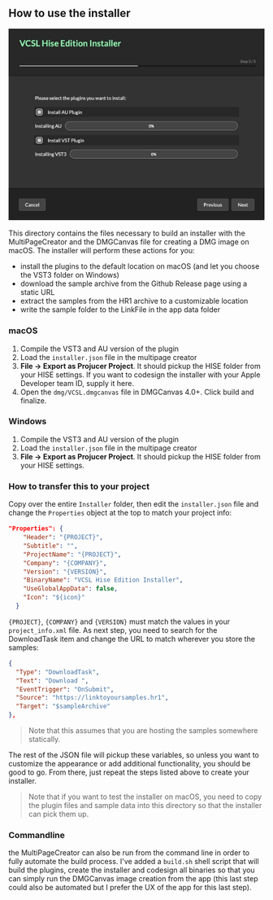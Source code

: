 ## How to use the installer

![](screen.jpeg)

This directory contains the files necessary to build an installer with the MultiPageCreator and the DMGCanvas file for creating a DMG image on macOS. The installer will perform these actions for you:

- install the plugins to the default location on macOS (and let you choose the VST3 folder on Windows)
- download the sample archive from the Github Release page using a static URL
- extract the samples from the HR1 archive to a customizable location
- write the sample folder to the LinkFile in the app data folder

### macOS

1. Compile the VST3 and AU version of the plugin
2. Load the `installer.json` file in the multipage creator
3. **File -> Export as Projucer Project**. It should pickup the HISE folder from your HISE settings. If you want to codesign the installer with your Apple Developer team ID, supply it here.
4. Open the `dmg/VCSL.dmgcanvas` file in DMGCanvas 4.0+. Click build and finalize.

### Windows

1. Compile the VST3 and AU version of the plugin
2. Load the `installer.json` file in the multipage creator
4. **File -> Export as Projucer Project**. It should pickup the HISE folder from your HISE settings. 

### How to transfer this to your project

Copy over the entire `Installer` folder, then edit the `installer.json` file and change the `Properties` object at the top to match your project info:

```json
"Properties": {
    "Header": "{PROJECT}",
    "Subtitle": "",
    "ProjectName": "{PROJECT}",
    "Company": "{COMPANY}",
    "Version": "{VERSION}",
    "BinaryName": "VCSL Hise Edition Installer",
    "UseGlobalAppData": false,
    "Icon": "${icon}"
  }
```

`{PROJECT}`, `{COMPANY}` and `{VERSION}` must match the values in your `project_info.xml` file. As next step, you need to search for the DownloadTask item and change the URL to match wherever you store the samples:

```json
{
  "Type": "DownloadTask",
  "Text": "Download ",
  "EventTrigger": "OnSubmit",
  "Source": "https://linktoyoursamples.hr1",
  "Target": "$sampleArchive"
},
```

> Note that this assumes that you are hosting the samples somewhere statically.

The rest of the JSON file will pickup these variables, so unless you want to customize the appearance or add additional functionality, you should be good to go. From there, just repeat the steps listed above to create your installer.

> Note that if you want to test the installer on macOS, you need to copy the plugin files and sample data into this directory so that the installer can pick them up.

### Commandline

the MultiPageCreator can also be run from the command line in order to fully automate the build process. I've added a `build.sh` shell script that will build the plugins, create the installer and codesign all binaries so that you can simply run the DMGCanvas image creation from the app (this last step could also be automated but I prefer the UX of the app for this last step).
